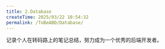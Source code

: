 ```yaml
---
title: 2.Database
createTime: 2025/03/22 10:54:32
permalink: /ToBeABD/Database/
---
```

记录个人在转码路上的笔记总结，努力成为一个优秀的后端开发者。
